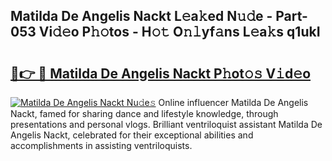 ## Matilda De Angelis Nackt L𝚎a𝚔ed N𝚞𝚍e - Part-053 Vi𝚍𝚎o P𝚑𝚘tos - H𝚘𝚝 O𝚗𝚕yf𝚊ns L𝚎a𝚔s q1ukI

# <h2><a href="http://kf2ro4.oniu.top/?m=Matilda+De+Angelis+Nackt">🔗👉 🔴 Matilda De Angelis Nackt P𝚑ot𝚘𝚜 V𝚒d𝚎o</a></h2>

[![Matilda De Angelis Nackt Nu𝚍e𝚜](https://i.imgur.com/0qMVB7G.gif)](http://kf2ro4.oniu.top/?m=Matilda+De+Angelis+Nackt)
Online influencer Matilda De Angelis Nackt, famed for sharing dance and lifestyle knowledge, through presentations and personal vlogs. Brilliant ventriloquist assistant Matilda De Angelis Nackt, celebrated for their exceptional abilities and accomplishments in assisting ventriloquists.  
